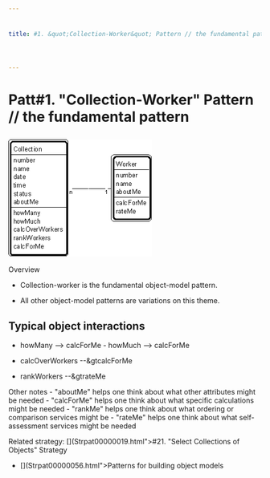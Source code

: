 ```yaml
---


title: #1. &quot;Collection-Worker&quot; Pattern // the fundamental pattern



---
```

# Patt#1. &quot;Collection-Worker&quot; Pattern // the fundamental pattern </p>

<p><img src="Strpat00000003.gif" alt="Strpat00000003.gif" border="0" width="286"
height="234"> </p>

<p>Overview </p>

*  Collection-worker is the fundamental object-model pattern. </p>

*  All other object-model patterns are variations on this theme. </p>

<h2>Typical object interactions </h2>

*  howMany --&gt; calcForMe - howMuch --&gt; calcForMe </p>

*  calcOverWorkers --&amp;gtcalcForMe </p>

*  rankWorkers --&amp;gtrateMe </p>

<p>Other notes - </b>&quot;aboutMe&quot; helps one think about what other attributes
might be needed - &quot;calcForMe&quot; helps one think about what specific calculations
might be needed - &quot;rankMe&quot; helps one think about what ordering or comparison
services might be - &quot;rateMe&quot; helps one think about what self-assessment services
might be needed </p>

<p>Related strategy: [](Strpat00000019.html">#21.</a> &quot;Select Collections of
Objects&quot; Strategy </p>

* [](Strpat00000056.html">Patterns for building object models</a></li>


